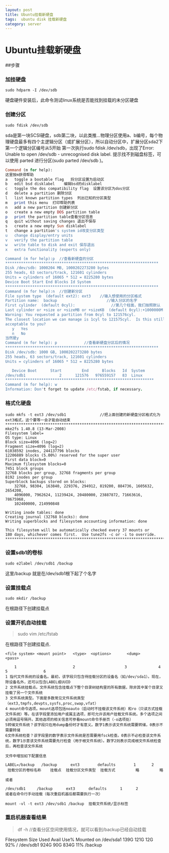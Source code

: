```yaml
---
layout: post
title: Ubuntu挂载新硬盘
tags:  ubuntu disk 挂载新硬盘
category: server
---
```



# Ubuntu挂载新硬盘

##步骤

### 加挂硬盘
    sudo hdparm -I /dev/sdb
硬盘硬件安装后，此命令测试linux系统是否能找到挂载的未分区硬盘


### 创建分区
    sudo fdisk /dev/sdb
 sda是第一块SCSI硬盘，sdb第二块，以此类推...物理分区使用a、b编号，每个物理硬盘最多有四个主逻辑分区（或扩展分区），所以自动分区中，扩展分区sda2下第一个逻辑分区编号从5开始
第一次执行sudo fdisk /dev/sdb，出现了Error: Unable to open /dev/sdb - unrecognised disk label.  提示找不到磁盘标签，可以使用 parted 进行分区(sudo parted  /dev/sdb )。

```ruby
Command (m for help):
这里按m获得帮助
a   toggle a bootable flag   将分区设置为启动区
b   edit bsd disklabel    编辑bsd的disklabel
c   toggle the dos compatibility flag  设置该分区为dos分区
d   delete a partition 删除分区
l   list known partition types  列出已知的分区类型
m   print this menu  打印帮助列表
n   add a new partition 创建新分区
o   create a new empty DOS partition table
p   print the partition table查看分区信息
q   quit without saving changes 退出不保存
s   create a new empty Sun disklabel
t   change a partition's system id改变分区类型
u   change display/entry units
v   verify the partition table
w   write table to disk and exit 保存退出
x   extra functionality (experts only)

Command (m for help):p  //查看新硬盘的分区
********************************************************************
Disk /dev/sdb: 1000204 MB, 1000202273280 bytes
255 heads, 63 sectors/track, 121601 cylinders
Units = cylinders of 16065 * 512 = 8225280 bytes
Device Boot Start End Blocks Id System
********************************************************************
Command (m for help):n  //创建新分区
File system type  (default ext2): ext3    //输入想使用的分区格式
Partition name:  backup                      //输入分区的名字
First cylinder  (default 0cyl):                //第几个柱面，我们按照默认
Last cylinder or +size or +sizeMB or +sizeKB  (default 0cyl):+1000000M    //这里我们按大小输入 即+1000000M (注意这个M为大写)
Warning: You requested a partition from 0cyl to 121576cyl.
The closest location we can manage is 1cyl to 121575cyl.  Is this still
acceptable to you?
   y   Yes
   n   No
当然是y
Command (m for help): p            //查看新硬盘分区后的情况
********************************************************************
Disk /dev/sdb: 1000 GB, 1000202273280 bytes
255 heads, 63 sectors/track, 121601 cylinders
Units = cylinders of 16065 * 512 = 8225280 bytes

   Device Boot      Start         End      Blocks   Id  System
/dev/sdb1               2      121576   976559157   83  Linux
******************************************************************
Command (m for help): w
Information: Don't forget to update /etc/fstab, if necessary.            //写入硬盘分区属性并结束
```

### 格式化硬盘
```console
sudo mkfs -t ext3 /dev/sdb1               //把上面创建的新硬盘分区格式化为ext3格式，这个要等一会才能自动结束
********************************************************************************
mke2fs 1.40.8 (13-Mar-2008)
Filesystem label=
OS type: Linux
Block size=4096 (log=2)
Fragment size=4096 (log=2)
61038592 inodes, 244137796 blocks
12206889 blocks (5.00%) reserved for the super user
First data block=0
Maximum filesystem blocks=0
7451 block groups
32768 blocks per group, 32768 fragments per group
8192 inodes per group
Superblock backups stored on blocks:
    32768, 98304, 163840, 229376, 294912, 819200, 884736, 1605632, 2654208,
    4096000, 7962624, 11239424, 20480000, 23887872, 71663616, 78675968,
    102400000, 214990848

Writing inode tables: done
Creating journal (32768 blocks): done
Writing superblocks and filesystem accounting information: done

This filesystem will be automatically checked every 37 mounts or
180 days, whichever comes first.  Use tune2fs -c or -i to override.
********************************************************************************
```

### 设置sdb1的卷标
    sudo e2label /dev/sdb1 /backup
这里/backup 就是在/dev/sdb1根下起了个名字


### 设置挂载点
    sudo mkdir /backup
在根路径下创建挂载点


### 设置开机自动挂载

>sudo vim /etc/fstab

在根路径下创建挂载点.

```console
<file system> <mount point>   <type>  <options>       <dump>      <pass>

    1                         2                      3              4                   5                6
1 指代文件系统的设备名。最初，该字段只包含待挂载分区的设备名（如/dev/sda1）。现在，除设备名外，还可以包含LABEL或UUID
2 文件系统挂载点。文件系统包含挂载点下整个目录树结构里的所有数据，除非其中某个目录又挂载了另一个文件系统
3 文件系统类型。下面是多数常见文件系统类型（ext3,tmpfs,devpts,sysfs,proc,swap,vfat）
4 mount命令选项。mount选项包括noauto（启动时不挂载该文件系统）和ro（只读方式挂载文件系统）等。在该字段里添加用户或属主选项，即可允许该用户挂载文件系统。多个选项之间必须用逗号隔开。其他选项的相关信息可参看mount命令手册页（-o选项处）
5转储文件系统？该字段只在用dump备份时才有意义。数字1表示该文件系统需要转储，0表示不需要转储
6文件系统检查？该字段里的数字表示文件系统是否需要用fsck检查。0表示不必检查该文件系统，数字1示意该文件系统需要先行检查（用于根文件系统）。数字2则表示完成根文件系统检查后，再检查该文件系统

文件中增加如下配置信息

LABEL=/backup   /backup      ext3        defaults        1       2
 挂载分区的卷标名称    挂载点  挂载分区文件类型  挂载方式         略         略

或者

/dev/sdb1     /backup      ext3      defaults      1      2
或者在命令行手动挂载（每次重启机器后都需要执行一次）

mount -vl -t ext3 /dev/sdb1 /backup  挂载文件系统/显示标签
```

### 重启机器查看结果

>df -h //查看分区空间使用情况，就可以看到/backup已经自动挂载

Filesystem            Size  Used Avail Use% Mounted on
/dev/sda1             139G  121G   12G  92% /
/dev/sdb1             924G   90G  834G   11% /backup
